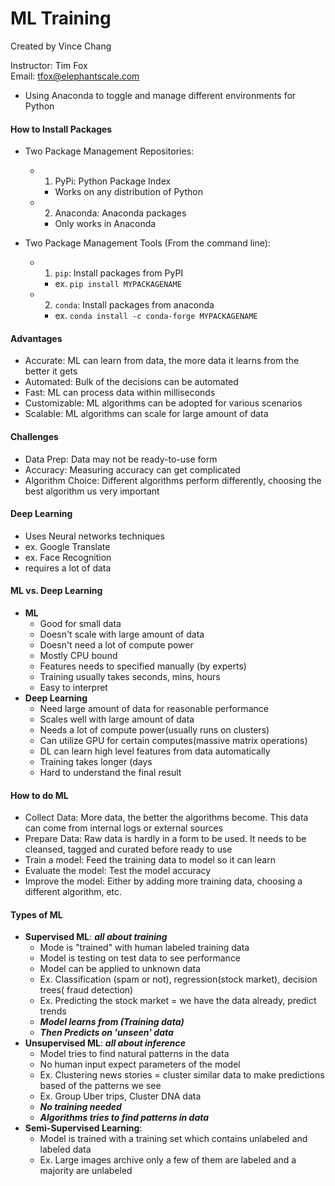# ML Training

Created by Vince Chang </br>

Instructor: Tim Fox </br>
Email: tfox@elephantscale.com

- Using Anaconda to toggle and manage different environments for Python


#### How to Install Packages
- Two Package Management Repositories:
	- 1. PyPi: Python Package Index
		- Works on any distribution of Python
	- 2. Anaconda: Anaconda packages
		- Only works in Anaconda

- Two Package Management Tools (From the command line):
	- 1. `pip`: Install packages from PyPI
		- ex. `pip install MYPACKAGENAME`
	- 2. `conda`: Install packages from anaconda
		- ex. `conda install -c conda-forge MYPACKAGENAME`


#### Advantages
- Accurate: ML can learn from data, the more data it learns from the better it
gets
- Automated: Bulk of the decisions can be automated
- Fast: ML can process data within milliseconds
- Customizable: ML algorithms can be adopted for various scenarios
- Scalable: ML algorithms can scale for large amount of data


#### Challenges
- Data Prep: Data may not be ready-to-use form
- Accuracy: Measuring accuracy can get complicated
- Algorithm Choice: Different algorithms perform differently, choosing the
best algorithm us very important


#### Deep Learning
- Uses Neural networks techniques
- ex. Google Translate
- ex. Face Recognition
- requires a lot of data


#### ML vs. Deep Learning
- **ML**
	- Good for small data
	- Doesn't scale with large amount of data
	- Doesn't need a lot of compute power
	- Mostly CPU bound
	- Features needs to specified manually (by experts)
	- Training usually takes seconds, mins, hours
	- Easy to interpret
- **Deep Learning**
	- Need large amount of data for reasonable performance
	- Scales well with large amount of data
	- Needs a lot of compute power(usually runs on clusters)
	- Can utilize GPU for certain computes(massive matrix operations)
	- DL can learn high level features from data automatically
	- Training takes longer (days
	- Hard to understand the final result


#### How to do ML
- Collect Data: More data, the better the algorithms become. This data can
come from internal logs or external sources
- Prepare Data: Raw data is hardly in a form to be used. It needs to be
cleansed, tagged and curated before ready to use
- Train a model: Feed the training data to model so it can learn
- Evaluate the model: Test the model accuracy
- Improve the model: Either by adding more training data, choosing a different
algorithm, etc.


#### Types of ML
- **Supervised ML**: ***all about training***
	- Mode is "trained" with human labeled training data
	- Model is testing on test data to see performance
	- Model can be applied to unknown data
	- Ex. Classification (spam or not), regression(stock market), decision trees(
	fraud detection)
	- Ex. Predicting the stock market = we have the data already, predict trends
	- ***Model learns from (Training data)***
	- ***Then Predicts on 'unseen' data***
- **Unsupervised ML**: ***all about inference***
	- Model tries to find natural patterns in the data
	- No human input expect parameters of the model
	- Ex. Clustering news stories = cluster similar data to make predictions
	based of the patterns we see
	- Ex. Group Uber trips, Cluster DNA data
	- ***No training needed***
	- ***Algorithms tries to find patterns in data***
- **Semi-Supervised Learning**:
	- Model is trained with a training set which contains unlabeled and labeled
	data
	- Ex. Large images archive only a few of them are labeled and a majority are
	unlabeled